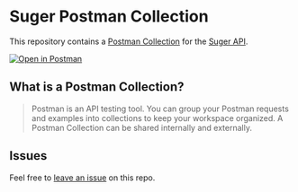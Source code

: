 # Suger Postman Collection

This repository contains a [Postman Collection](/collection.json) for the [Suger API](https://apidoc.suger.io/).

[![Open in Postman](https://run.pstmn.io/button.svg)](https://www.postman.com/fern-api/workspace/fern-suger)

## What is a Postman Collection?

> Postman is an API testing tool. You can group your Postman requests and examples into collections to keep your workspace organized. A Postman Collection can be shared internally and externally.

## Issues

Feel free to [leave an issue](https://github.com/fern-suger/suger-postman/issues) on this repo.
